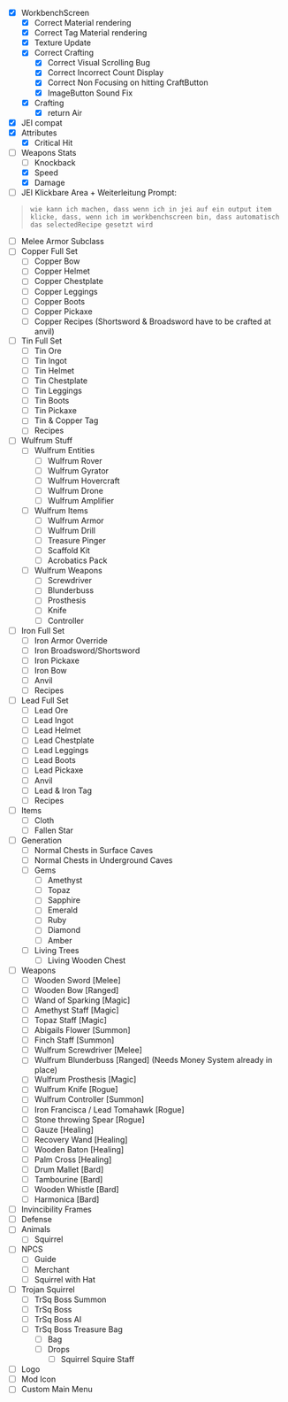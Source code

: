 - [x] WorkbenchScreen
  - [X] Correct Material rendering
  - [X] Correct Tag Material rendering
  - [x] Texture Update
  - [X] Correct Crafting
    - [X] Correct Visual Scrolling Bug
    - [X] Correct Incorrect Count Display
    - [X] Correct Non Focusing on hitting CraftButton
    - [X] ImageButton Sound Fix
  - [X] Crafting
    - [X] return Air
- [x] JEI compat
- [x] Attributes
  - [x] Critical Hit
- [ ] Weapons Stats
  - [ ] Knockback
  - [x] Speed
  - [x] Damage
- [ ] JEI Klickbare Area + Weiterleitung Prompt:
> `wie kann ich machen, dass wenn ich in jei auf ein output item klicke, dass, wenn ich im workbenchscreen bin, dass automatisch das selectedRecipe gesetzt wird`
- [ ] Melee Armor Subclass
- [ ] Copper Full Set
  - [ ] Copper Bow
  - [ ] Copper Helmet
  - [ ] Copper Chestplate
  - [ ] Copper Leggings
  - [ ] Copper Boots
  - [ ] Copper Pickaxe
  - [ ] Copper Recipes (Shortsword & Broadsword have to be crafted at anvil)
- [ ] Tin Full Set
  - [ ] Tin Ore
  - [ ] Tin Ingot
  - [ ] Tin Helmet
  - [ ] Tin Chestplate
  - [ ] Tin Leggings
  - [ ] Tin Boots
  - [ ] Tin Pickaxe
  - [ ] Tin & Copper Tag
  - [ ] Recipes
- [ ] Wulfrum Stuff
  - [ ] Wulfrum Entities
    - [ ] Wulfrum Rover
    - [ ] Wulfrum Gyrator
    - [ ] Wulfrum Hovercraft
    - [ ] Wulfrum Drone
    - [ ] Wulfrum Amplifier
  - [ ] Wulfrum Items
    - [ ] Wulfrum Armor
    - [ ] Wulfrum Drill
    - [ ] Treasure Pinger
    - [ ] Scaffold Kit
    - [ ] Acrobatics Pack
  - [ ] Wulfrum Weapons
    - [ ] Screwdriver
    - [ ] Blunderbuss
    - [ ] Prosthesis
    - [ ] Knife
    - [ ] Controller
- [ ] Iron Full Set
  - [ ] Iron Armor Override
  - [ ] Iron Broadsword/Shortsword
  - [ ] Iron Pickaxe
  - [ ] Iron Bow
  - [ ] Anvil
  - [ ] Recipes
- [ ] Lead Full Set
  - [ ] Lead Ore
  - [ ] Lead Ingot
  - [ ] Lead Helmet
  - [ ] Lead Chestplate
  - [ ] Lead Leggings
  - [ ] Lead Boots
  - [ ] Lead Pickaxe
  - [ ] Anvil
  - [ ] Lead & Iron Tag
  - [ ] Recipes
- [ ] Items
  - [ ] Cloth
  - [ ] Fallen Star
- [ ] Generation
  - [ ] Normal Chests in Surface Caves
  - [ ] Normal Chests in Underground Caves
  - [ ] Gems
    - [ ] Amethyst
    - [ ] Topaz
    - [ ] Sapphire
    - [ ] Emerald
    - [ ] Ruby
    - [ ] Diamond
    - [ ] Amber
  - [ ] Living Trees
    - [ ] Living Wooden Chest
- [ ] Weapons
  - [ ] Wooden Sword [Melee]
  - [ ] Wooden Bow [Ranged]
  - [ ] Wand of Sparking [Magic]
  - [ ] Amethyst Staff [Magic]
  - [ ] Topaz Staff [Magic]
  - [ ] Abigails Flower [Summon]
  - [ ] Finch Staff [Summon]
  - [ ] Wulfrum Screwdriver [Melee]
  - [ ] Wulfrum Blunderbuss [Ranged] (Needs Money System already in place)
  - [ ] Wulfrum Prosthesis [Magic]
  - [ ] Wulfrum Knife [Rogue]
  - [ ] Wulfrum Controller [Summon]
  - [ ] Iron Francisca / Lead Tomahawk [Rogue]
  - [ ] Stone throwing Spear [Rogue]
  - [ ] Gauze [Healing]
  - [ ] Recovery Wand [Healing]
  - [ ] Wooden Baton [Healing]
  - [ ] Palm Cross [Healing]
  - [ ] Drum Mallet [Bard]
  - [ ] Tambourine [Bard]
  - [ ] Wooden Whistle [Bard]
  - [ ] Harmonica [Bard]
- [ ] Invincibility Frames
- [ ] Defense
- [ ] Animals
  - [ ] Squirrel
- [ ] NPCS
  - [ ] Guide
  - [ ] Merchant
  - [ ] Squirrel with Hat
- [ ] Trojan Squirrel
  - [ ] TrSq Boss Summon
  - [ ] TrSq Boss
  - [ ] TrSq Boss AI
  - [ ] TrSq Boss Treasure Bag
    - [ ] Bag
    - [ ] Drops
      - [ ] Squirrel Squire Staff
- [ ] Logo
- [ ] Mod Icon
- [ ] Custom Main Menu
